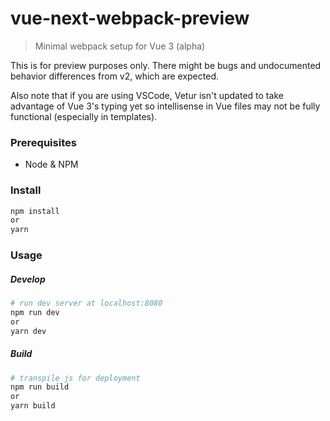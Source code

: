 # vue-next-webpack-preview

> Minimal webpack setup for Vue 3 (alpha) 

This is for preview purposes only. There might be bugs and undocumented behavior differences from v2, which are expected.

Also note that if you are using VSCode, Vetur isn't updated to take advantage of Vue 3's typing yet so intellisense in Vue files may not be fully functional (especially in templates).

### Prerequisites
- Node & NPM

### Install
```sh
npm install
or
yarn
```
### Usage
##### Develop
```sh
# run dev server at localhost:8080
npm run dev
or
yarn dev
```
##### Build
```sh
# transpile js for deployment
npm run build
or 
yarn build
```
